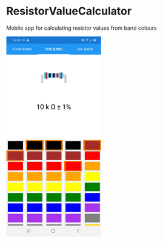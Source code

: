 # ResistorValueCalculator

Mobile app for calculating resistor values from band colours

<img src="resistor_app_screenshot.jpg" alt="Screenshot" width="250"/>
